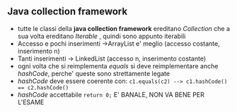 ## Java collection framework
- tutte le classi della **java collection framework** ereditano *Collection* che a sua volta ereditano *Iterable* , quindi sono appunto iterabili
- Accesso e pochi inserimenti ->ArrayList e' meglio (accesso costante, inserimento n)
- Tanti inserimenti -> LinkedList (accesso n, inserimento costante)
- ogni volta che si reimplementa *equals* si deve reimplementare anche *hashCode*, perche' queste sono strettamente legate
- *hashCode* deve essere coerente con:
		``c1.equals(c2) --> c1.hashCode() == c2.hashCode()``
- *hashCode* accettabile 
		`return 0;`
		E' BANALE, NON VA BENE PER L'ESAME
	
	